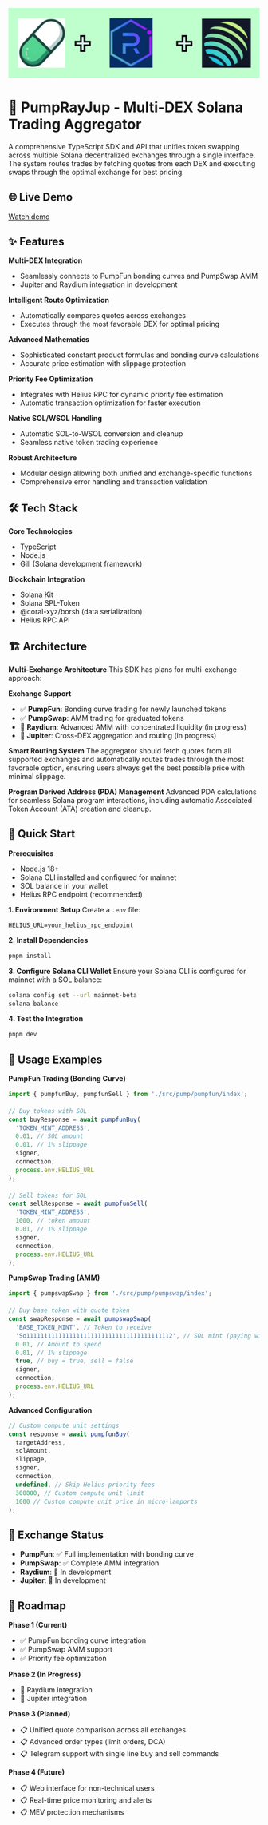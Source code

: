 ![pump ray jup banner](/assets/pumprayjup_banner.png)

# 🚀 PumpRayJup - Multi-DEX Solana Trading Aggregator
A comprehensive TypeScript SDK and API that unifies token swapping across multiple Solana decentralized exchanges through a single interface. The system routes trades by fetching quotes from each DEX and executing swaps through the optimal exchange for best pricing.

## 🌐 Live Demo
[Watch demo]()

## ✨ Features
**Multi-DEX Integration**
- Seamlessly connects to PumpFun bonding curves and PumpSwap AMM
- Jupiter and Raydium integration in development

**Intelligent Route Optimization**
- Automatically compares quotes across exchanges
- Executes through the most favorable DEX for optimal pricing

**Advanced Mathematics**
- Sophisticated constant product formulas and bonding curve calculations
- Accurate price estimation with slippage protection

**Priority Fee Optimization**
- Integrates with Helius RPC for dynamic priority fee estimation
- Automatic transaction optimization for faster execution

**Native SOL/WSOL Handling**
- Automatic SOL-to-WSOL conversion and cleanup
- Seamless native token trading experience

**Robust Architecture**
- Modular design allowing both unified and exchange-specific functions
- Comprehensive error handling and transaction validation

## 🛠 Tech Stack
**Core Technologies**
- TypeScript
- Node.js
- Gill (Solana development framework)

**Blockchain Integration**
- Solana Kit
- Solana SPL-Token
- @coral-xyz/borsh (data serialization)
- Helius RPC API

## 🏗 Architecture
**Multi-Exchange Architecture**
This SDK has plans for multi-exchange approach:

**Exchange Support**
- ✅ **PumpFun**: Bonding curve trading for newly launched tokens
- ✅ **PumpSwap**: AMM trading for graduated tokens
- 🚧 **Raydium**: Advanced AMM with concentrated liquidity (in progress)
- 🚧 **Jupiter**: Cross-DEX aggregation and routing (in progress)

**Smart Routing System**
The aggregator should fetch quotes from all supported exchanges and automatically routes trades through the most favorable option, ensuring users always get the best possible price with minimal slippage.

**Program Derived Address (PDA) Management**
Advanced PDA calculations for seamless Solana program interactions, including automatic Associated Token Account (ATA) creation and cleanup.

## 🚀 Quick Start
**Prerequisites**
- Node.js 18+
- Solana CLI installed and configured for mainnet
- SOL balance in your wallet
- Helius RPC endpoint (recommended)

**1. Environment Setup**
Create a `.env` file:
```env
HELIUS_URL=your_helius_rpc_endpoint
```

**2. Install Dependencies**
```bash
pnpm install
```

**3. Configure Solana CLI Wallet**
Ensure your Solana CLI is configured for mainnet with a SOL balance:
```bash
solana config set --url mainnet-beta
solana balance
```

**4. Test the Integration**
```bash
pnpm dev
```

## 🔧 Usage Examples

**PumpFun Trading (Bonding Curve)**
```typescript
import { pumpfunBuy, pumpfunSell } from './src/pump/pumpfun/index';

// Buy tokens with SOL
const buyResponse = await pumpfunBuy(
  'TOKEN_MINT_ADDRESS',
  0.01, // SOL amount
  0.01, // 1% slippage
  signer,
  connection,
  process.env.HELIUS_URL
);

// Sell tokens for SOL
const sellResponse = await pumpfunSell(
  'TOKEN_MINT_ADDRESS',
  1000, // token amount
  0.01, // 1% slippage
  signer,
  connection,
  process.env.HELIUS_URL
);
```

**PumpSwap Trading (AMM)**
```typescript
import { pumpswapSwap } from './src/pump/pumpswap/index';

// Buy base token with quote token
const swapResponse = await pumpswapSwap(
  'BASE_TOKEN_MINT', // Token to receive
  'So11111111111111111111111111111111111111112', // SOL mint (paying with)
  0.01, // Amount to spend
  0.01, // 1% slippage
  true, // buy = true, sell = false
  signer,
  connection,
  process.env.HELIUS_URL
);
```

**Advanced Configuration**
```typescript
// Custom compute unit settings
const response = await pumpfunBuy(
  targetAddress,
  solAmount,
  slippage,
  signer,
  connection,
  undefined, // Skip Helius priority fees
  300000, // Custom compute unit limit
  1000 // Custom compute unit price in micro-lamports
);
```

## 🔧 Exchange Status
- **PumpFun**: ✅ Full implementation with bonding curve 
- **PumpSwap**: ✅ Complete AMM integration 
- **Raydium**: 🚧 In development 
- **Jupiter**: 🚧 In development 

## 🔮 Roadmap
**Phase 1 (Current)**
- ✅ PumpFun bonding curve integration
- ✅ PumpSwap AMM support
- ✅ Priority fee optimization

**Phase 2 (In Progress)**
- 🚧 Raydium integration 
- 🚧 Jupiter integration

**Phase 3 (Planned)**
- 📋 Unified quote comparison across all exchanges
- 📋 Advanced order types (limit orders, DCA)
- 📋 Telegram support with single line buy and sell commands

**Phase 4 (Future)**
- 📋 Web interface for non-technical users
- 📋 Real-time price monitoring and alerts
- 📋 MEV protection mechanisms
